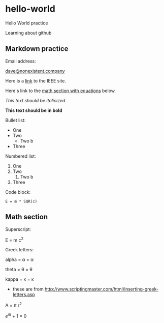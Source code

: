 # hello-world
Hello World practice

Learning about github

## Markdown practice

Email address:

dave@nonexistent.company

Here is a [link](https://www.ieee.org) to the IEEE site.

Here's link to the [math section with equations](https://github.com/dlewis24/hello-world/blob/master/README.md#math-section) below.

*This text should be italicized*

**This text should be in bold**

Bullet list:
* One
* Two
    * Two b
* Three

Numbered list:
1. One
2. Two
    1. Two b
3. Three

Code block:
```
E = m * SQR(c)
```

## Math section
Superscript:

E = m c<sup>2</sup>

Greek letters:

alpha = &alpha; = &#945;

theta = &theta; = &#952;

kappa = &kappa; = &#954;

- these are from http://www.scriptingmaster.com/html/inserting-greek-letters.asp

A = &pi; r<sup>2</sup>

*e<sup>i&pi;* + 1 = 0
